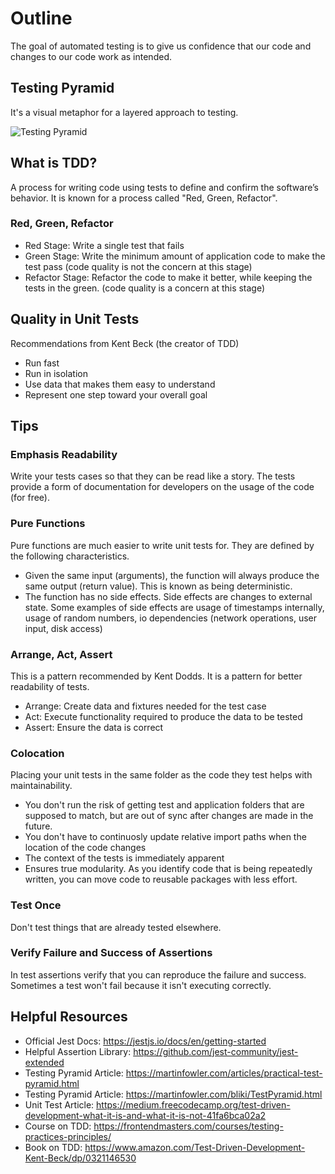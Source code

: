 # Outline

The goal of automated testing is to give us confidence that our code and changes to our code work as intended.

## Testing Pyramid

It's a visual metaphor for a layered approach to testing.

![Testing Pyramid](https://martinfowler.com/articles/practical-test-pyramid/testPyramid.png)

## What is TDD?

A process for writing code using tests to define and confirm the software’s behavior. It is known for a process called "Red, Green, Refactor".

### Red, Green, Refactor

- Red Stage: Write a single test that fails
- Green Stage: Write the minimum amount of application code to make the test pass (code quality is not the concern at this stage)
- Refactor Stage: Refactor the code to make it better, while keeping the tests in the green. (code quality is a concern at this stage)

## Quality in Unit Tests

Recommendations from Kent Beck (the creator of TDD)

- Run fast
- Run in isolation
- Use data that makes them easy to understand
- Represent one step toward your overall goal

## Tips

### Emphasis Readability

Write your tests cases so that they can be read like a story. The tests provide a form of documentation for developers on the usage of the code (for free).

### Pure Functions

Pure functions are much easier to write unit tests for. They are defined by the following characteristics.

- Given the same input (arguments), the function will always produce the same output (return value). This is known as being deterministic.
- The function has no side effects. Side effects are changes to external state. Some examples of side effects are usage of timestamps internally, usage of random numbers, io dependencies (network operations, user input, disk access)

### Arrange, Act, Assert

This is a pattern recommended by Kent Dodds. It is a pattern for better readability of tests.

- Arrange: Create data and fixtures needed for the test case
- Act: Execute functionality required to produce the data to be tested
- Assert: Ensure the data is correct

### Colocation

Placing your unit tests in the same folder as the code they test helps with maintainability.

- You don't run the risk of getting test and application folders that are supposed to match, but are out of sync after changes are made in the future.
- You don't have to continuosly update relative import paths when the location of the code changes
- The context of the tests is immediately apparent
- Ensures true modularity. As you identify code that is being repeatedly written, you can move code to reusable packages with less effort.

### Test Once

Don't test things that are already tested elsewhere.

### Verify Failure and Success of Assertions

In test assertions verify that you can reproduce the failure and
success. Sometimes a test won't fail because it isn't executing correctly.

## Helpful Resources

- Official Jest Docs: https://jestjs.io/docs/en/getting-started
- Helpful Assertion Library: https://github.com/jest-community/jest-extended
- Testing Pyramid Article: https://martinfowler.com/articles/practical-test-pyramid.html
- Testing Pyramid Article: https://martinfowler.com/bliki/TestPyramid.html
- Unit Test Article: https://medium.freecodecamp.org/test-driven-development-what-it-is-and-what-it-is-not-41fa6bca02a2
- Course on TDD: https://frontendmasters.com/courses/testing-practices-principles/
- Book on TDD: https://www.amazon.com/Test-Driven-Development-Kent-Beck/dp/0321146530

